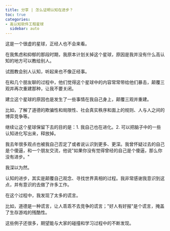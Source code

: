```yaml
---
title: 分享 | 怎么证明认知在进步？
toc: true
categories:
- 高认知软件工程星球
  sidebar: auto
---
```


这是一个很虚的星球，正经人也不会来看。

在我焦虑和抑郁的那段时期，我原本计划关掉这个星球，原因是我并没有什么高认知的地方可以教给别人。

试图教会别人认知，听起来也不像正经事。

在和几个朋友聊的过程中，他们觉得这个星球中的内容常常带给他们暴击，颠覆三观并再次重建那种，让我不要关闭。

建立这个星球的原因也是发生了一些事情在我自己身上，颠覆三观并重建。

比如，了解了道德的欺骗性和局限性、社会真实秩序和面上的规则、人与人之间的博弈竞争等。

继续让这个星球保留下去的目的是：1. 我自己也在进化。2. 可以把脑子中的一些认知进化写出来，释放掉。

我去年很多观点也被我自己否定了或者说认识到更多、更深。我曾怀疑过去的自己是个傻逼，和一个朋友交流，他说"如果你没有觉得曾经的自己是个傻逼，那么你没有进步。"

我深以为然。

认知的进步，其实是颠覆自己观念、寻找世界真相的过程。我非常感谢我意识到这点，并有意识的去做了许多工作。

在这个过程中，我发现了太多的谎言。

比如，道德是一种谎言，让人乖乖不去竞争的谎言；"好人有好报"是个谎言，掩盖了生存游戏的残酷性。

这些例子还很多，期望能与大家的碰撞和学习过程中的不断发现。



